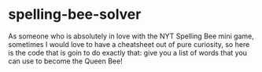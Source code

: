 # spelling-bee-solver

As someone who is absolutely in love with the NYT Spelling Bee mini game, sometimes I would love to have a cheatsheet out of pure curiosity, so here is the code that is goin to do exactly that: give you a list of words that you can use to become the Queen Bee!
